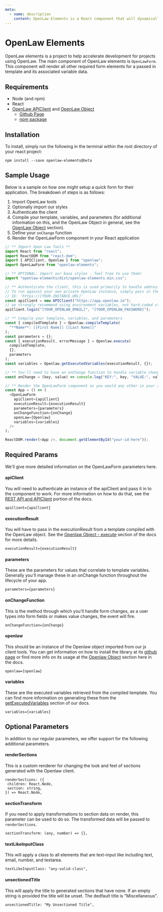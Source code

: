 ```yaml
---
meta:
  - name: description
    content: OpenLaw Elements is a React component that will dynamically render a basic form for an OpenLaw template.
---
```


# OpenLaw Elements

OpenLaw elements is a project to help accelerate development for projects using OpenLaw. The main component of OpenLaw elements is `OpenLawForm`. This component will render all other required form elements for a passed in template and its associated variable data.

## Requirements

- Node (and npm)
- React
- [OpenLaw APIClient](/api-client/) and [OpenLaw Object](/openlaw-object/) 
   - [Github Page](https://github.com/openlawteam/openlaw-client)
   - [npm package](https://www.npmjs.com/package/openlaw)

## Installation

To install, simply run the following in the terminal within the root directory of your react project:

```
npm install --save openlaw-elements@beta
```

## Sample Usage

Below is a sample on how one might setup a quick form for their application. The breakdown of steps is as follows:

1. Import OpenLaw tools
2. Optionally import our styles
3. Authenticate the client
4. Compile your template, variables, and parameters (for additional information on this, and the OpenLaw Object in general, see the [OpenLaw Object](/openlaw-object/) section).
5. Define your `onChange` function
6. Render the OpenLawForm component in your React application

```js
// ** Import Open Law Tools **
import React from "react";
import ReactDOM from "react-dom";
import { APIClient, Openlaw } from "openlaw";
import OpenLawForm from "openlaw-elements";

// ** OPTIONAL: Import our base styles - feel free to use them!
import "openlaw-elements/dist/openlaw-elements.min.css";

// ** Authenticate the client, this is used primarily to handle address fields
// To run against your own private OpenLaw instance, simply pass in the host for it
// IE: 'https://[YOUR.INSTANCE.URL]'
const apiClient = new APIClient("https://app.openlaw.io");
// we strongly recommend using environment variables, not hard-coded strings.
apiClient.login("[YOUR_OPENLAW_EMAIL]", "[YOUR_OPENLAW_PASSWORD]");

// ** Compile your template, variables, and parameters
const { compiledTemplate } = Openlaw.compileTemplate(
  "**Name**: [[First Name]] [[Last Name]]"
);
const parameters = {};
const { executionResult, errorMessage } = Openlaw.execute(
  compiledTemplate,
  {},
  parameters
);
const variables = Openlaw.getExecutedVariables(executionResult, {});

// ** You'll need to have an onChange function to handle variable changes in the form
const onChange = (key, value) => console.log("KEY:", key, "VALUE:", value);

// ** Render the OpenLawForm component as you would any other in your app!
const App = () => (
  <OpenLawForm
    apiClient={apiClient}
    executionResult={executionResult}
    parameters={parameters}
    onChangeFunction={onChange}
    openLaw={Openlaw}
    variables={variables}
  />
);

ReactDOM.render(<App />, document.getElementById("your-id-here"));
```

## Required Params

We'll give more detailed information on the OpenLawForm parameters here.

#### apiClient

You will need to authenticate an instance of the apiClient and pass it in to the component to work. For more information on how to do that, see the [REST API and APIClient](/api-client/) portion of the docs.

```
apiClient={apiClient}
```

#### executionResult

You will have to pass in the executionResult from a template compiled with the OpenLaw object. See the [Openlaw Object - execute](/openlaw-object/#template) section of the docs for more details.

```
executionResult={executionResult}
```

#### parameters

These are the parameters for values that correlate to template variables. Generally you'll manage these in an onChange function throughout the lifecycle of your app.

```
parameters={parameters}
```

#### onChangeFunction

This is the method through which you'll handle form changes, as a user types into form fields or makes value changes, the event will fire.

```
onChangeFunction={onChange}
```

#### openlaw

This should be an instance of the Openlaw object imported from our js client tools. You can get information on how to install the library at its [github page](https://github.com/openlawteam/openlaw-client) or find more info on its usage at the [Openlaw Object](/openlaw-object/) section here in the docs.

```
openlaw={openlaw}
```

#### variables

These are the executed variables retrieved from the compiled template. You can find more information on generating these from the [getExecutedVariables](/openlaw-object/#getexecutedvariables) section of our docs.

```
variables={variables}
```

## Optional Parameters

In addition to our regular parameters, we offer support for the following additional parameters.

#### renderSections

This is a custom renderer for changing the look and feel of sections generated with the Openlaw client.

```
renderSections: ({
 children: React.Node,
 section: string,
}) => React.Node,
```

#### sectionTransform

If you need to apply transformations to section data on render, this parameter can be used to do so. The transformed data will be passed to `renderSections`.

```
sectionTransform: (any, number) => {},
```

#### textLikeInputClass

This will apply a class to all elements that are text-input like including text, email, number, and textarea.

```
textLikeInputClass: "any-valid-class",
```

#### unsectionedTitle

This will apply the title to generated sections that have none. If an empty string is provided the title will be unset. The dedfault title is "Miscellaneous".

```
unsectionedTitle: "My Unsectioned Title",
```

